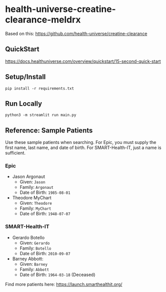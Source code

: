 # health-universe-creatine-clearance-meldrx

Based on this:
https://github.com/health-universe/creatine-clearance

## QuickStart
https://docs.healthuniverse.com/overview/quickstart/15-second-quick-start

## Setup/Install
`pip install -r requirements.txt`

## Run Locally
`python3 -m streamlit run main.py`

## Reference: Sample Patients
Use these sample patients when searching.
For Epic, you must supply the first name, last name, and date of birth.
For SMART-Health-IT, just a name is sufficient.

### Epic
- Jason Argonaut
  - Given: `Jason`
  - Family: `Argonaut`
  - Date of Birth: `1985-08-01`
- Theodore MyChart
  - Given: `Theodore`
  - Family: `MyChart`
  - Date of Birth: `1948-07-07`

### SMART-Health-IT
- Gerardo Botello
  - Given: `Gerardo`
  - Family: `Botello`
  - Date of Birth: `2010-09-07`
- Barney Abbott:
  - Given: `Barney`
  - Family: `Abbott`
  - Date of Birth: `1964-03-18` (Deceased)

Find more patients here: https://launch.smarthealthit.org/